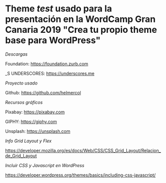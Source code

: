 Theme _test_ usado para la presentación en la WordCamp Gran Canaria 2019 "Crea tu propio theme base para WordPress"
===

*Descargas*

Foundation: https://foundation.zurb.com

_S UNDERSCORES: https://underscores.me


*Proyecto usado*

Github: https://github.com/helmercol


*Recursos gráficos*

Pixabay: https://pixabay.com

GIPHY: https://giphy.com

Unsplash: https://unsplash.com


*Info Grid Layout y Flex*

https://developer.mozilla.org/es/docs/Web/CSS/CSS_Grid_Layout/Relacion_de_Grid_Layout


*Incluir CSS y Javascript en WordPress*

https://developer.wordpress.org/themes/basics/including-css-javascript/